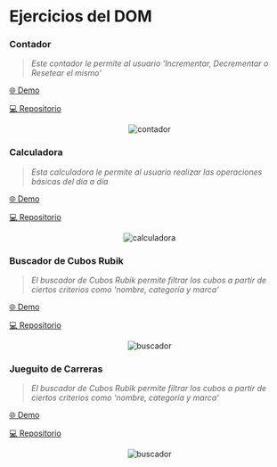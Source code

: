 # Ejercicios del DOM

### Contador 
> _Este contador le permite al usuario 'Incrementar, Decrementar o Resetear el mismo'_

<a href="https://ijcode1.github.io/devf_professional_coding/kata_javascript/EjerciciosDom/01-Contador/" target="_blank">🌐 Demo</a>

<a href="https://github.com/iJCode1/devf_professional_coding/tree/main/kata_javascript/EjerciciosDom/01-Contador" target="_blank">💻 Repositorio</a>

<center>

![contador](https://raw.githubusercontent.com/iJCode1/devf_professional_coding/main/kata_javascript/EjerciciosDom/images/contador.png)

</center>

### Calculadora 
> _Esta calculadora le permite al usuario realizar las operaciones básicas del día a día_

<a href="https://ijcode1.github.io/devf_professional_coding/kata_javascript/EjerciciosDom/02-Calculadora/" target="_blank">🌐 Demo</a>

<a href="https://github.com/iJCode1/devf_professional_coding/tree/main/kata_javascript/EjerciciosDom/02-Calculadora" target="_blank">💻 Repositorio</a>

<center>

![calculadora](https://raw.githubusercontent.com/iJCode1/devf_professional_coding/main/kata_javascript/EjerciciosDom/images/calculadora.png)

</center>

### Buscador de Cubos Rubik
> _El buscador de Cubos Rubik permite filtrar los cubos a partir de ciertos criterios como 'nombre, categoría y marca'_

<a href="https://ijcode1.github.io/devf_professional_coding/kata_javascript/EjerciciosDom/03-BuscadorCubosRubik/" target="_blank">🌐 Demo</a>

<a href="https://github.com/iJCode1/devf_professional_coding/tree/main/kata_javascript/EjerciciosDom/03-BuscadorCubosRubik" target="_blank">💻 Repositorio</a>

<center>

![buscador](https://raw.githubusercontent.com/iJCode1/devf_professional_coding/main/kata_javascript/EjerciciosDom/images/buscadorCubosRubik.png)

</center>

### Jueguito de Carreras
> _El buscador de Cubos Rubik permite filtrar los cubos a partir de ciertos criterios como 'nombre, categoría y marca'_

<a href="https://ijcode1.github.io/devf_professional_coding/kata_javascript/EjerciciosDom/04-JueguitoCarrera/juego.html" target="_blank">🌐 Demo</a>

<a href="https://github.com/iJCode1/devf_professional_coding/tree/main/kata_javascript/EjerciciosDom/04-JueguitoCarrera" target="_blank">💻 Repositorio</a>

<center>

![buscador](https://raw.githubusercontent.com/iJCode1/devf_professional_coding/main/kata_javascript/EjerciciosDom/images/carrera.png)

</center>